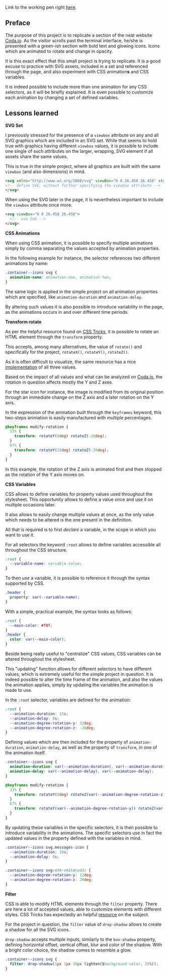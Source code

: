 Link to the working pen right [here](https://codepen.io/borntofrappe/full/wmzYEw/).

## Preface

The purpose of this project is to replicate a section of the neat website [Coda.io](https://coda.io/welcome). As the visitor scrolls past the terminal interface, he/she is presented with a green-ish section with bold text and glowing icons. Icons which are animated to rotate and change in opacity.

It is this exact effect that this small project is trying to replicate. It is a good excuse to practice with SVG assets, included in a set and referenced through the page, and also experiment with CSS animation**s** and CSS variables.

It is indeed possible to include more than one animation for any CSS selectors, as it will be briefly explained. It is even possible to customize each animation by changing a set of defined variables.

## Lessons learned

**SVG Set**

I previously stressed for the presence of a `viewbox` attribute on any and all SVG graphics which are included in an SVG set. While that seems to hold true with graphics having different `viewbox` values, it is possible to include one single of such attributes on the larger, wrapping, SVG element if all assets share the same values.

This is true in the simple project, where all graphics are built with the same `viewbox` (and also dimensions) in mind.

```HTML
<svg xmlns="http://www.w3.org/2000/svg" viewBox="0 0 26.458 26.458" style="display: none;">
<!-- define SVG, without further specifying the viewbox attribute -->
</svg>
```

When using the SVG later in the page, it is nevertheless important to include the `viewbox` attribute once more. 

```HTML
<svg viewBox="0 0 26.458 26.458">
  <!-- use SVG -->
</svg>
```

**CSS Animations**

When using CSS animation, it is possible to specify multiple animations simply by comma separating the values accepted by animation properties.

In the following example for instance, the selector references two different animations by name:

```CSS
.container--icons svg {
  animation-name: animation-one, animation-two;
}
```

The same logic is applied in the simple project on all animation properties which are specified, like `animation-duration` and `animation-delay`.

By altering such values it is also possible to introduce variability in the page, as the animations occurs in and over different time periods.

**Transform rotate**

As per the helpful resource found on [CSS Tricks](https://css-tricks.com/almanac/properties/t/transform/), it is possible to rotate an HTML element through the `transform` property.

This accepts, among many alternatives, the value of `rotate()` and specifically for the project, `rotateX()`, `rotateY()`, `rotateZ()`.

As it is often difficult to visualize, the same resource has a nice [implementation](https://css-tricks.com/almanac/properties/t/transform/#article-header-id-2) of all three values.

Based on the impact of all values and what can be analyzed on [Coda.io](https://coda.io/welcome), the rotation in question affects mostly the Y and Z axes.

For the star icon for instance, the image is modified from its original position through an immediate change on the Z axis and a later rotation on the Y axis.

In the expression of the animation built through the `keyframes` keyword, this two-steps animation is easily manufactured with multiple percentages.

```CSS
@keyframes modify-rotation {
  33% {
    transform: rotateY(0deg) rotateZ(-20deg);
  }
  67% {
    transform: rotateY(32deg) rotateZ(-20deg);
  }
}
```

In this example, the rotation of the Z axis is animated first and then stopped as the rotation of the Y axis moves on.

**CSS Variables**

CSS allows to define variables for property values used throughout the stylesheet. This opportunity allows to define a value once and use it on multiple occasions later.

It also allows to easily change multiple values at once, as the only value which needs to be altered is the one present in the definition.

All that is required is to first *declare* a variable, in the scope in which you want to use it. 

For all selectors the keyword `:root` allows to define variables accessible all throughout the CSS structure.

```CSS
:root {
  --variable-name: variable-value;
}
```

To then *use* a variable, it is possible to reference it through the syntax supported by CSS.

```CSS
.header {
  property: var(--variable-name);
}
```

With a simple, practical example, the syntax looks as follows:

```CSS
:root {
  --main-color: #f0f;
}
.header {
  color: var(--main-color);
}
```

Beside being really useful to "centralize" CSS values, CSS variables can be altered throughout the stylesheet. 

This "updating" function allows for different selectors to have different values, which is extremely useful for the simple project in question. It is indeed possible to alter the time frame of the animation, and also the values the animation applies, simply by updating the variables the animation is made to use.

In the `:root` selector, variables are defined for the animation:

```CSS
:root {
  --animation-duration: 15s;
  --animation-delay: 0s;
  --animation-degree-rotation-y: 32deg;
  --animation-degree-rotation-z: -20deg;
}
```

Defining values which are then included for the property of `animation-duration`, `animation-delay`, as well as the property of `transform`, in one of the animation itself.

```CSS
.container--icons svg {
  animation-duration: var(--animation-duration), var(--animation-duration);
  animation-delay: var(--animation-delay), var(--animation-delay);
}
``` 

```CSS
@keyframes modify-rotation {
  33% {
    transform: rotateY(0deg) rotateZ(var(--animation-degree-rotation-z));
  }
  67% {
    transform: rotateY(var(--animation-degree-rotation-y)) rotateZ(var(--animation-degree-rotation-z));
  }
}
```

By updating these variables in the specific selectors, it is then possible to introduce variability in the animations. The specific selectors use in fact the updated values in the property defined with the variables in mind.

```CSS
.container--icons svg.messages-icon {
  --animation-duration: 10s;
  --animation-delay: 8s;
}

.container--icons svg:nth-child(odd) {
  --animation-degree-rotation-y: 12deg;
  --animation-degree-rotation-z: 20deg;
}
``` 

**Filter**

CSS is able to modify HTML elements through the `filter` property. There are here a lot of accepted values, able to customize elements with different styles. CSS Tricks has expectedly an helpful [resource](https://css-tricks.com/almanac/properties/f/filter/) on the subject.

For the project in question, the `filter` value of `drop-shadow` allows to create a shadow for all the SVG icons. 

`drop-shadow` accepts multiple inputs, similarly to the `box-shadow` property, defining horizontal offset, vertical offset, blur and color of the shadow. With a bright color choice, the shadow comes to resemble a glow. 

```CSS
.container--icons svg {
  filter: drop-shadow(1px 1px 10px lighten($background-color, 25%));
}
```
